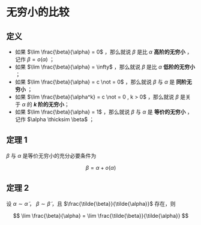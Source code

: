 # 无穷小的比较

## 定义

- 如果 $\lim \frac{\beta}{\alpha} = 0$ ，那么就说 $\beta$ 是比 $\alpha$ **高阶的无穷小** ，记作 $\beta = o(\alpha)$ ；
- 如果 $\lim \frac{\beta}{\alpha} = \infty$ ，那么就说 $\beta$ 是比 $\alpha$ **低阶的无穷小** ；
- 如果 $\lim \frac{\beta}{\alpha} = c \not = 0$ ，那么就说 $\beta$ 与 $\alpha$ 是 **同阶无穷小** ；
- 如果 $\lim \frac{\beta}{\alpha^k} = c \not = 0 , k > 0$ ，那么就说 $\beta$ 是关于 $\alpha$ 的 **$k$ 阶的无穷小**；
- 如果 $\lim \frac{\beta}{\alpha} = 1$ ，那么就说 $\beta$ 与 $\alpha$ 是 **等价的无穷小** ，记作 $\alpha \thicksim \beta$ ；

## 定理 1

$\beta$ 与 $\alpha$ 是等价无穷小的充分必要条件为

$$
\beta = \alpha + o (\alpha)
$$

## 定理 2

设 $\alpha \sim \tilde{\alpha}$ ， $\beta \sim \tilde{\beta}$ ，且 $\frac{\tilde{\beta}}{\tilde{\alpha}}$ 存在，则

$$
\lim \frac{\beta}{\alpha} = \lim \frac{\tilde{\beta}}{\tilde{\alpha}}
$$
